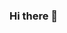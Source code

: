 ### Hi there 👋

<!-- <h3 align="center">关于我</h3>

* 前端 -->




<img src="https://github-readme-stats.vercel.app/api?username=xiaodongxier&theme=dark&show_icons=true" alt="" align="left">
<img src="https://github-readme-stats.vercel.app/api/top-langs/?username=xiaodongxier" alt="" align="right">




<!-- 
<h2 align="center">关于我</h2>



<h2 align="center">近期学习</h2> -->




<!-- ![](https://github-readme-stats.vercel.app/api?username=xiaodongxier&theme=dark&show_icons=true) -->

<!-- 访问统计 -->
<!-- ![Profile views](https://gpvc.arturio.dev/xiaodongxier) -->



<!-- 项目引用 -->
<!-- [![Readme Card](https://github-readme-stats.vercel.app/api/pin/?username=xiaodongxier&repo=mkw-vue-qnew-notes)](https://github.com/xiaodongxier/mkw-vue-qnew-notes) -->
<!-- [![Readme Card](https://github-readme-stats.vercel.app/api/pin/?username=xiaodongxier&repo=mkw-vue-qnew-notes&show_owner=true)](https://github.com/xiaodongxier/mkw-vue-qnew-notes) -->



<!-- 热门语言卡片 -->
<!-- [![Top Langs](https://github-readme-stats.vercel.app/api/top-langs/?username=xiaodongxier&layout=compact)](https://github.com/xiaodongxier/github-readme-stats) -->
<!-- [![Top Langs](https://github-readme-stats.vercel.app/api/top-langs/?username=xiaodongxier&layout=compact)](https://github.com/xiaodongxier/github-readme-stats) -->




<!--
**xiaodongxier/xiaodongxier** is a ✨ _special_ ✨ repository because its `README.md` (this file) appears on your GitHub profile.

Here are some ideas to get you started:

- 🔭 I’m currently working on ...
- 🌱 I’m currently learning ...
- 👯 I’m looking to collaborate on ...
- 🤔 I’m looking for help with ...
- 💬 Ask me about ...
- 📫 How to reach me: ...
- 😄 Pronouns: ...
- ⚡ Fun fact: ...
-->
